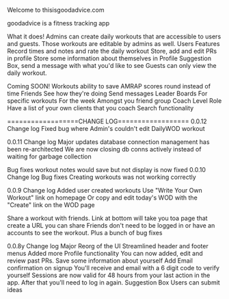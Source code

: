 Welcome to thisisgoodadvice.com 

goodadvice is a fitness tracking app 

What it does!
Admins can create daily workouts that are accessible to users and guests.
Those workouts are editable by admins as well.
Users Features
    Record times and notes and rate the daily workout
    Store, add and edit PRs in profile
    Store some information about themselves in Profile
    Suggestion Box, send a message with what you'd like to see
Guests can only view the daily workout. 

Coming SOON!
Workouts
    ability to save AMRAP scores 
    round instead of time
Friends
    See how they're doing
    Send messages
Leader Boards 
    For specific workouts 
    For the week
    Amongst you friend group
Coach Level Role 
    Have a list of your own clients that you coach
Search functionality



==================CHANGE LOG==================
0.0.12 Change log
Fixed bug where Admin's couldn't edit DailyWOD workout

0.0.11 Change log
Major updates
database connection management has been re-architected
We are now closing db conns actively instead of waiting for garbage collection

Bug fixes
workout notes would save but not display is now fixed
0.0.10 Change log
Bug fixes
Creating workouts was not working correctly

0.0.9 Change log
Added user created workouts
Use "Write Your Own Workout" link on homepage
Or copy and edit today's WOD with the "Create" link on the WOD page

Share a workout with friends.
Link at bottom will take you toa page that create a URL you can share
Friends don't need to be logged in or have an accounts to see the workout.
Plus a bunch of bug fixes

0.0.8y Change log
Major Reorg of the UI
Streamlined header and footer menus
Added more Profile functionality
You can now added, edit and review past PRs.
Save some information about yourself
Add Email confirmation on signup
You'll receive and email with a 6 digit code to verify yourself
Sessions are now valid for 48 hours from your last action in the app.
After that you'll need to log in again.
Suggestion Box
Users can submit ideas
    


